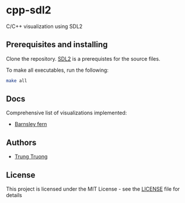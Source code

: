 # cpp-sdl2

C/C++ visualization using SDL2

## Prerequisites and installing

Clone the repository. [SDL2](https://www.libsdl.org/download-2.0.php) is a prerequistes for the source files.

To make all executables, run the following: 

```sh
make all
```

## Docs

Comprehensive list of visualizations implemented:

* [Barnsley fern](https://en.wikipedia.org/wiki/Barnsley_fern)

## Authors

* [Trung Truong](https://github.com/ttrung149)

## License

This project is licensed under the MIT License - see the [LICENSE](LICENSE) file for details
